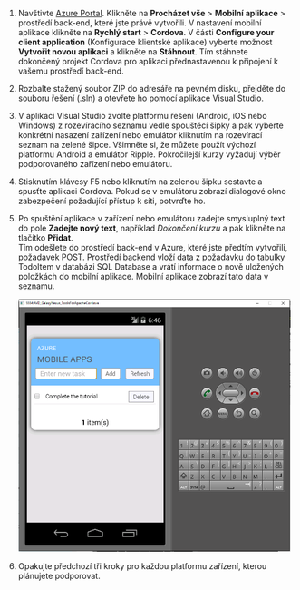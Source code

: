 
1. Navštivte [Azure Portal]. Klikněte na **Procházet vše** > **Mobilní aplikace** > prostředí back-end, které jste právě vytvořili. V nastavení mobilní aplikace klikněte na **Rychlý start** > **Cordova**. V části **Configure your client application** (Konfigurace klientské aplikace) vyberte možnost **Vytvořit novou aplikaci** a klikněte na **Stáhnout**. Tím stáhnete dokončený projekt Cordova pro aplikaci přednastavenou k připojení k vašemu prostředí back-end.
2. Rozbalte stažený soubor ZIP do adresáře na pevném disku, přejděte do souboru řešení (.sln) a otevřete ho pomocí aplikace Visual Studio.
3. V aplikaci Visual Studio zvolte platformu řešení (Android, iOS nebo Windows) z rozevíracího seznamu vedle spouštěcí šipky a pak vyberte konkrétní nasazení zařízení nebo emulátor kliknutím na rozevírací seznam na zelené šipce. Všimněte si, že můžete použít výchozí platformu Android a emulátor Ripple. Pokročilejší kurzy vyžadují výběr podporovaného zařízení nebo emulátoru. 
4. Stisknutím klávesy F5 nebo kliknutím na zelenou šipku sestavte a spusťte aplikaci Cordova. Pokud se v emulátoru zobrazí dialogové okno zabezpečení požadující přístup k síti, potvrďte ho.   
5. Po spuštění aplikace v zařízení nebo emulátoru zadejte smysluplný text do pole **Zadejte nový text**, například *Dokončení kurzu* a pak klikněte na tlačítko **Přidat**.  
   Tím odešlete do prostředí back-end v Azure, které jste předtím vytvořili, požadavek POST. Prostředí backend vloží data z požadavku do tabulky TodoItem v databázi SQL Database a vrátí informace o nově uložených položkách do mobilní aplikace. Mobilní aplikace zobrazí tato data v seznamu.
   
    ![](./media/app-service-mobile-cordova-quickstart/quickstart-startup.png)
6. Opakujte předchozí tři kroky pro každou platformu zařízení, kterou plánujete podporovat.

[Azure Portal]: https://portal.azure.com/


<!--HONumber=Sep16_HO3-->


